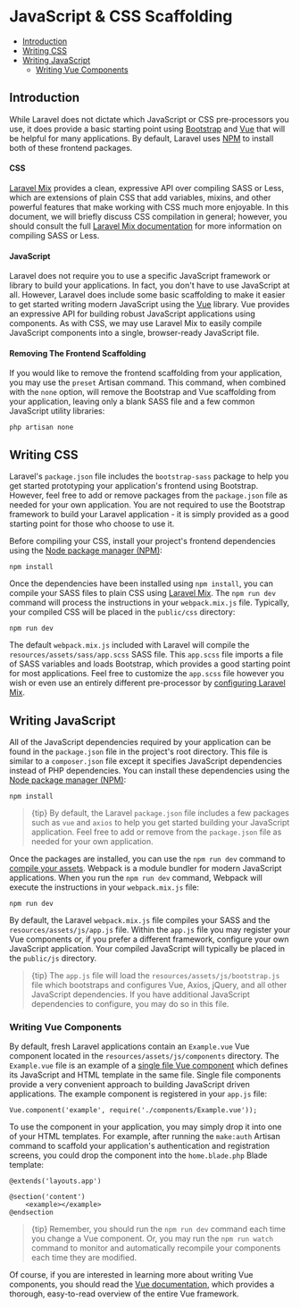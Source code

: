 # JavaScript & CSS Scaffolding

- [Introduction](#introduction)
- [Writing CSS](#writing-css)
- [Writing JavaScript](#writing-javascript)
    - [Writing Vue Components](#writing-vue-components)

<a name="introduction"></a>
## Introduction

While Laravel does not dictate which JavaScript or CSS pre-processors you use, it does provide a basic starting point using [Bootstrap](https://getbootstrap.com/) and [Vue](https://vuejs.org) that will be helpful for many applications. By default, Laravel uses [NPM](https://www.npmjs.org) to install both of these frontend packages.

#### CSS

[Laravel Mix](/docs/{{version}}/mix) provides a clean, expressive API over compiling SASS or Less, which are extensions of plain CSS that add variables, mixins, and other powerful features that make working with CSS much more enjoyable. In this document, we will briefly discuss CSS compilation in general; however, you should consult the full [Laravel Mix documentation](/docs/{{version}}/mix) for more information on compiling SASS or Less.

#### JavaScript

Laravel does not require you to use a specific JavaScript framework or library to build your applications. In fact, you don't have to use JavaScript at all. However, Laravel does include some basic scaffolding to make it easier to get started writing modern JavaScript using the [Vue](https://vuejs.org) library. Vue provides an expressive API for building robust JavaScript applications using components. As with CSS, we may use Laravel Mix to easily compile JavaScript components into a single, browser-ready JavaScript file.

#### Removing The Frontend Scaffolding

If you would like to remove the frontend scaffolding from your application, you may use the `preset` Artisan command. This command, when combined with the `none` option, will remove the Bootstrap and Vue scaffolding from your application, leaving only a blank SASS file and a few common JavaScript utility libraries:

    php artisan none

<a name="writing-css"></a>
## Writing CSS

Laravel's `package.json` file includes the `bootstrap-sass` package to help you get started prototyping your application's frontend using Bootstrap. However, feel free to add or remove packages from the `package.json` file as needed for your own application. You are not required to use the Bootstrap framework to build your Laravel application - it is simply provided as a good starting point for those who choose to use it.

Before compiling your CSS, install your project's frontend dependencies using the [Node package manager (NPM)](https://www.npmjs.org):

    npm install

Once the dependencies have been installed using `npm install`, you can compile your SASS files to plain CSS using [Laravel Mix](/docs/{{version}}/mix#working-with-stylesheets). The `npm run dev` command will process the instructions in your `webpack.mix.js` file. Typically, your compiled CSS will be placed in the `public/css` directory:

    npm run dev

The default `webpack.mix.js` included with Laravel will compile the `resources/assets/sass/app.scss` SASS file. This `app.scss` file imports a file of SASS variables and loads Bootstrap, which provides a good starting point for most applications. Feel free to customize the `app.scss` file however you wish or even use an entirely different pre-processor by [configuring Laravel Mix](/docs/{{version}}/mix).

<a name="writing-javascript"></a>
## Writing JavaScript

All of the JavaScript dependencies required by your application can be found in the `package.json` file in the project's root directory. This file is similar to a `composer.json` file except it specifies JavaScript dependencies instead of PHP dependencies. You can install these dependencies using the [Node package manager (NPM)](https://www.npmjs.org):

    npm install

> {tip} By default, the Laravel `package.json` file includes a few packages such as `vue` and `axios` to help you get started building your JavaScript application. Feel free to add or remove from the `package.json` file as needed for your own application.

Once the packages are installed, you can use the `npm run dev` command to [compile your assets](/docs/{{version}}/mix). Webpack is a module bundler for modern JavaScript applications. When you run the `npm run dev` command, Webpack will execute the instructions in your `webpack.mix.js` file:

    npm run dev

By default, the Laravel `webpack.mix.js` file compiles your SASS and the `resources/assets/js/app.js` file. Within the `app.js` file you may register your Vue components or, if you prefer a different framework, configure your own JavaScript application. Your compiled JavaScript will typically be placed in the `public/js` directory.

> {tip} The `app.js` file will load the `resources/assets/js/bootstrap.js` file which bootstraps and configures Vue, Axios, jQuery, and all other JavaScript dependencies. If you have additional JavaScript dependencies to configure, you may do so in this file.

<a name="writing-vue-components"></a>
### Writing Vue Components

By default, fresh Laravel applications contain an `Example.vue` Vue component located in the `resources/assets/js/components` directory. The `Example.vue` file is an example of a [single file Vue component](https://vuejs.org/guide/single-file-components) which defines its JavaScript and HTML template in the same file. Single file components provide a very convenient approach to building JavaScript driven applications. The example component is registered in your `app.js` file:

    Vue.component('example', require('./components/Example.vue'));

To use the component in your application, you may simply drop it into one of your HTML templates. For example, after running the `make:auth` Artisan command to scaffold your application's authentication and registration screens, you could drop the component into the `home.blade.php` Blade template:

    @extends('layouts.app')

    @section('content')
        <example></example>
    @endsection

> {tip} Remember, you should run the `npm run dev` command each time you change a Vue component. Or, you may run the `npm run watch` command to monitor and automatically recompile your components each time they are modified.

Of course, if you are interested in learning more about writing Vue components, you should read the [Vue documentation](https://vuejs.org/guide/), which provides a thorough, easy-to-read overview of the entire Vue framework.
